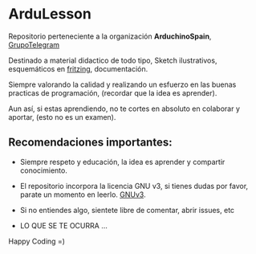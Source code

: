 # ArduLesson

Repositorio perteneciente a la organización **ArduchinoSpain**, [GrupoTelegram](https://telegram.me/joinchat/CmQsYD9kPvxWh4b1PD93ZQ)

Destinado a material didactico de todo tipo, Sketch ilustrativos, esquemáticos en [fritzing](http://fritzing.org/home/), documentación. 

Siempre valorando la calidad y realizando un esfuerzo en las buenas practicas de programación, (recordar que la idea es aprender).

Aun así, si estas aprendiendo, no te cortes en absoluto en colaborar y aportar, (esto no es un examen).

## Recomendaciones importantes:

- Siempre respeto y educación, la idea es aprender y compartir conocimiento. 
- El repositorio incorpora la licencia GNU v3, si tienes dudas por favor, parate un momento en leerlo. [GNUv3](https://github.com/ArduchinoSpain/ArduLesson/blob/master/LICENSE).
- Si no entiendes algo, sientete libre de comentar, abrir issues, etc

- LO QUE SE TE OCURRA ...

Happy Coding =)
